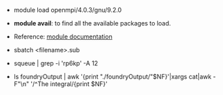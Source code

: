 * module load openmpi/4.0.3/gnu/9.2.0

* **module avail**: to find all the available packages to load.

* Reference: [module documentation](https://curc.readthedocs.io/en/latest/compute/modules.html)

* sbatch \<filename\>.sub

* squeue | grep -i 'rp6kp' -A 12

* ls foundryOutput | awk '{print "./foundryOutput/"$NF}'|xargs cat|awk -F"\n" '/^The integral/{print $NF}'


